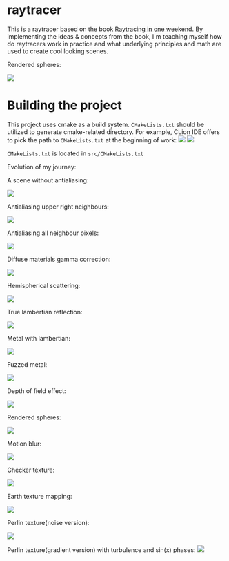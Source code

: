 # raytracer

This is a raytracer based on the book
[Raytracing in one weekend](https://raytracing.github.io/books/RayTracingInOneWeekend.html).
By implementing the ideas & concepts from the book, I'm teaching myself
how do raytracers work in practice and what underlying principles and math are
used to create cool looking scenes.

Rendered spheres:

![](./collection/rendered_spheres.png)

# Building the project
This project uses cmake as a build system. `CMakeLists.txt` should be utilized to generate cmake-related directory. For example, CLion IDE offers to pick the path to `CMakeLists.txt`
at the beginning of work:
![](./collection/cmake_instructions.png)
![](./collection/cmake_instructions1.png)

`CMakeLists.txt` is located in `src/CMakeLists.txt`


Evolution of my journey:

A scene without antialiasing:

![](./collection/no_antialiasing.png)

Antialiasing upper right neighbours:

![](./collection/antialiasing_upper_right_pixels.png)

Antialiasing all neighbour pixels:

![](./collection/antialiasing_all_neighbour_pixels.png)

Diffuse materials gamma correction:

![](./collection/diffuse_materials_gamma_correction.png)

Hemispherical scattering:

![](./collection/hemispherical_scattering.png)

True lambertian reflection:

![](./collection/true_lambertian_reflection.png)

Metal with lambertian:

![](./collection/metal_with_lambertian.png)

Fuzzed metal:

![](./collection/fuzzed_metal.png)

Depth of field effect:

![](./collection/dof_effect.png)

Rendered spheres:

![](./collection/rendered_spheres.png)

Motion blur:

![](./collection/motion_blur.png)

Checker texture:

![](./collection/checker_texture.png)

Earth texture mapping:

![](./collection/earth_texture_mapping.png)

Perlin texture(noise version):

![](./collection/perlin_texture.png)

Perlin texture(gradient version) with turbulence and sin(x) phases:
![](./collection/perlin_noise_gradient_with_phases_texture.png)
